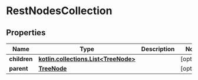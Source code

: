 
# RestNodesCollection

## Properties
| Name | Type | Description | Notes |
| ------------ | ------------- | ------------- | ------------- |
| **children** | [**kotlin.collections.List&lt;TreeNode&gt;**](TreeNode.md) |  |  [optional] |
| **parent** | [**TreeNode**](TreeNode.md) |  |  [optional] |

